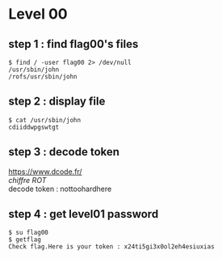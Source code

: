 # Level 00

## step 1 : find flag00's files
```
$ find / -user flag00 2> /dev/null
/usr/sbin/john
/rofs/usr/sbin/john
```

## step 2 : display file
```
$ cat /usr/sbin/john
cdiiddwpgswtgt
```

## step 3 : decode token
https://www.dcode.fr/ \
*chiffre ROT*\
decode token : nottoohardhere

## step 4 : get level01 password
```
$ su flag00
$ getflag
Check flag.Here is your token : x24ti5gi3x0ol2eh4esiuxias
```
